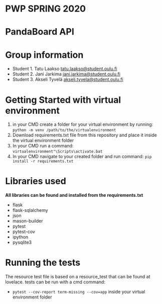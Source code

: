 # PWP SPRING 2020
# PandaBoard API
# Group information
* Student 1. Tatu Laakso tatu.laakso@student.oulu.fi
* Student 2. Jani Jarkima jani.jarkima@student.oulu.fi
* Student 3. Akseli Tyvelä akseli.tyvela@student.oulu.fi


# Getting Started with virtual environment
1. in your CMD create a folder for your virtual environment by running: `python -m venv /path/to/the/virtualenvironment` 
2. Download requirements.txt file from this repository and place it inside the virtual environment folder
3. In your CMD run a command: `virtualenvironment"\Scripts\activate.bat` 
4. In your CMD navigate to your created folder and run command: `pip install -r requirements.txt` 
 

# Libraries used
**All libraries can be found and installed from the requirements.txt**
* flask
* flask-sqlalchemy
* json
* mason-builder
* pytest
* pytest-cov
* ipython
* pysqlite3


# Running the tests
The resource test file is based on a resource_test that can be found at lovelace.
tests can be run with a cmd command: 
* `pytest --cov-report term-missing --cov=app` 
inside your virtual environment folder
